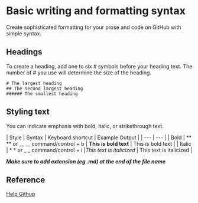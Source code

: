 # Basic writing and formatting syntax
Create sophisticated formatting for your prose and code on GitHub with simple syntax.

## Headings
To create a heading, add one to six # symbols before your heading text. The number of # you use will determine the size of the heading.
```
# The largest heading
## The second largest heading
###### The smallest heading
```
## Styling text
You can indicate emphasis with bold, italic, or strikethrough text.

|   Style   |   Syntax  |   Keyboard shortcut   |   Example	Output  |
| ---   |   --- |
|   Bold    |   ** ** or __ __	command/control + b |	**This is bold text**   |   This is bold text   |
|   Italic  |	* * or _ _	command/control + i	    |*This text is italicized*	|   This text is italicized |

***Make sure to add extension (eg .md) at the end of the file name***

## Reference
[Help Githup](https://help.github.com/en/github/writing-on-github/basic-writing-and-formatting-syntax)